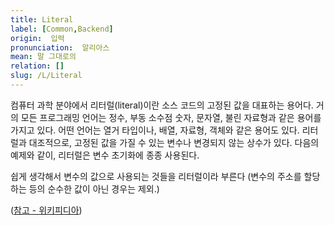```yaml
---
title: Literal
label: [Common,Backend]
origin:  입력
pronunciation:  알리아스
mean: 말 그대로의
relation: []
slug: /L/Literal
---
```


<content>

<p>컴퓨터 과학 분야에서 리터럴(literal)이란 소스 코드의 고정된 값을 대표하는 용어다. 거의 모든 프로그래밍 언어는 정수, 부동 소수점 숫자, 문자열, 불린 자료형과 같은 용어를 가지고 있다. 어떤 언어는 열거 타입이나, 배열, 자료형, 객체와 같은 용어도 있다. 리터럴과 대조적으로, 고정된 값을 가질 수 있는 변수나 변경되지 않는 상수가 있다. 다음의 예제와 같이, 리터럴은 변수 초기화에 종종 사용된다.</p>
<p>쉽게 생각해서 변수의 값으로 사용되는 것들을 리터럴이라 부른다 (변수의 주소를 할당하는 등의 순수한 값이 아닌 경우는 제외.)</p>
<p>(<a href="https://ko.wikipedia.org/wiki/%EB%A6%AC%ED%84%B0%EB%9F%B4">참고 - 위키피디아</a>)</p>

</content>
